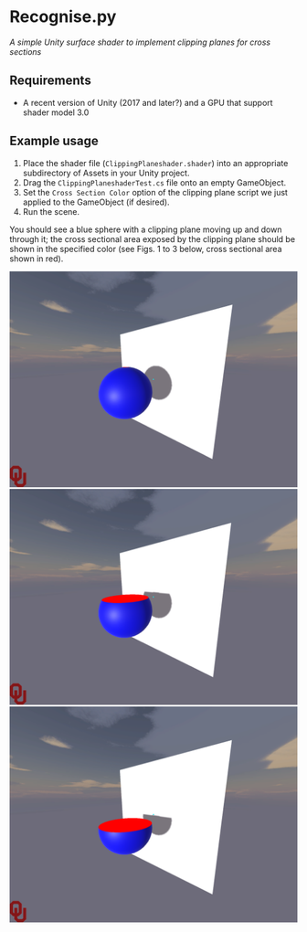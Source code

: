 # Recognise.py

_A simple Unity surface shader to implement clipping planes for cross sections_

## Requirements

* A recent version of Unity (2017 and later?) and a GPU that support shader model 3.0

## Example usage

1. Place the shader file (`ClippingPlaneshader.shader`) into an appropriate subdirectory of Assets in your Unity project.
2. Drag the `ClippingPlaneshaderTest.cs` file onto an empty GameObject.
3. Set the `Cross Section Color` option of the clipping plane script we just applied to the GameObject (if desired). 
3. Run the scene.

You should see a blue sphere with a clipping plane moving up and down through it; the cross sectional area exposed by the clipping plane should be shown in the specified color (see Figs. 1 to 3 below, cross sectional area shown in red).

![Figure 1](1.png)
![Figure 2](2.png)
![Figure 3](3.png)
